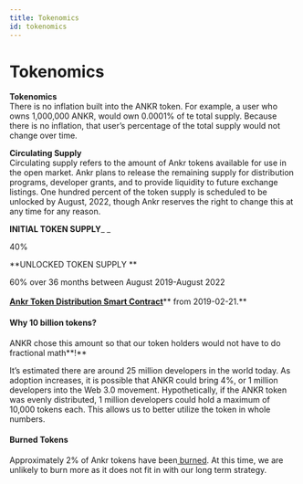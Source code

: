 ```yaml
---
title: Tokenomics
id: tokenomics
---
```


# Tokenomics

**Tokenomics**\
There is no inflation built into the ANKR token. For example, a user who owns 1,000,000 ANKR, would own 0.0001% of te total supply. Because there is no inflation, that user’s percentage of the total supply would not change over time.

**Circulating Supply**\
Circulating supply refers to the amount of Ankr tokens available for use in the open market. Ankr plans to release the remaining supply for distribution programs, developer grants, and to provide liquidity to future exchange listings. One hundred percent of the token supply is scheduled to be unlocked by August, 2022, though Ankr reserves the right to change this at any time for any reason.

**INITIAL TOKEN SUPPLY**_ _

40%

**UNLOCKED TOKEN SUPPLY **

60% over 36 months between August 2019-August 2022\
\
[**Ankr Token Distribution Smart Contract**](https://etherscan.io/address/0x9c2578bf9e37eb1d0ddf45a410723d95e554cbdd#code)** from 2019-02-21.**

#### Why 10 billion tokens?&#x20;

ANKR chose this amount so that our token holders would not have to do fractional math**!**

It’s estimated there are around 25 million developers in the world today. As adoption increases, it is possible that ANKR could bring 4%, or 1 million developers into the Web 3.0 movement. Hypothetically, if the ANKR token was evenly distributed, 1 million developers could hold a maximum of 10,000 tokens each. This allows us to better utilize the token in whole numbers.

#### **Burned Tokens**

Approximately 2% of Ankr tokens have been[ burned](https://etherscan.io/token/0x8290333cef9e6d528dd5618fb97a76f268f3edd4?a=0x000000000000000000000000000000000000dead). At this time, we are unlikely to burn more as it does not fit in with our long term strategy.&#x20;

